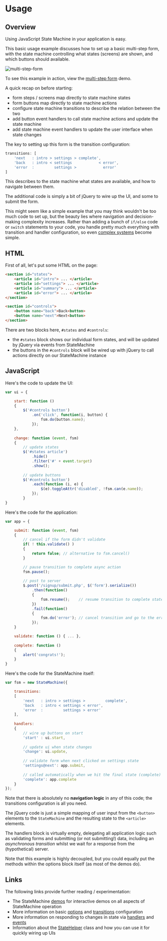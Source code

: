 # Usage

## Overview

Using JavaScript State Machine in your application is easy. 

This basic usage example discusses how to set up a basic multi-step form, with the state machine controlling what states (screens) are shown, and which buttons should available.

![multi-step-form](https://cloud.githubusercontent.com/assets/132681/20497487/4590265e-b021-11e6-95f4-44c878615c57.png)

To see this example in action, view the [multi-step form](http://statemachine.davestewart.io/html/examples/systems/sign-up.html) demo.

A quick recap on before starting:

- form steps / screens map directly to state machine states
- form buttons map directly to state machine actions
- configure state machine transitions to describe the relation between the two
- add button event handlers to call state machine actions and update the state machine
- add state machine event handlers to update the user interface when state changes

The key to setting up this form is the transition configuration:

```javascript
transitions: [
    'next   : intro > settings > complete',
    'back   : intro < settings            < error',
    'error  :         settings >            error'
]
```

This describes to the state machine what states are available, and how to navigate between them.

The additional code is simply a bit of jQuery to wire up the UI, and some to submit the form.

This might seem like a simple example that you may think wouldn't be too much code to set up, but the beauty lies where navigation and decision-making complexity increases. Rather than adding a bunch of `if/else` code or `switch` statements to your code, you handle pretty much everything with transition and handler configuration, so even [complex systems](http://statemachine.davestewart.io) become simple.

## HTML

First of all, let's put some HTML on the page: 

```html
<section id="states">
    <article id="intro"> ... </article>
    <article id="settings"> ... </article>
    <article id="summary"> ... </article>
    <article id="error"> ... </article>
</section>

<section id="controls">
    <button name="back">Back<button>
    <button name="next">Next<button>
</section>
```
    
There are two blocks here, `#states` and `#controls`: 

- the `#states` block shows our individual form states, and will be updated by jQuery via events from StateMachine
- the buttons in the `#controls` block will be wired up with jQuery to call actions directly on our StateMachine instance

## JavaScript

Here's the code to update the UI:

```javascript
var ui = {

    start: function () 
    {
        $('#controls button')
            .on('click', function(i, button) {
                fsm.do(button.name);
            });
    },
    
    change: function (event, fsm) 
    {
        // update states
        $('#states article')
            .hide()
            .filter('#' + event.target)
            .show();
    
        // update buttons
        $('#controls button')
            .each(function (i, e) {
                $(e).toggleAttr('disabled', !fsm.can(e.name));  
            });
        }
}
```

Here's the code for the application:

```javascript
var app = {

    submit: function (event, fsm) 
    {
        // cancel if the form didn't validate
        if( ! this.validate() ) 
        {
            return false; // alternative to fsm.cancel()
        }

        // pause transition to complete async action
        fsm.pause();
        
        // post to server
        $.post('/signup/submit.php', $('form').serialize())
            .then(function() 
            {
                fsm.resume();    // resume transition to complete state
            })
            .fail(function() 
            {
                fsm.do('error'); // cancel transition and go to the error state
            });
    }

    validate: function () { ... },
    
    complete: function ()
    {
        alert('congrats!');
    }
}
```

Here's the code for the StateMachine itself:

```javascript
var fsm = new StateMachine({

    transitions: 
    [
        'next   : intro > settings >         complete',
        'back   : intro < settings < error',
        'error  :         settings > error'
    ],
    
    handlers: 
    {
        // wire up buttons on start
        'start' : ui.start,
        
        // update ui when state changes
        'change': ui.update,
        
        // validate form when next clicked on settings state
        'settings@next': app.submit,
        
        // called automatically when we hit the final state (complete)
        'complete': app.complete
    }
});
```
Note that there is absolutely no **navigation logic** in any of this code; the transitions configuration is all you need.  

The jQuery code is just a simple mapping of user input from the `<button>` elements to the `StateMachine` and the resulting state to the `<article>` elements.

The handlers block is virtually empty, delegating all application logic such as validating forms and submitting (or not submitting!) data, including an *asynchronous transition* whilst we wait for a response from the (hypothetical) server.

Note that this example is highly decoupled, but you could equally put the methods within the options block itself (as most of the demos do).

## Links

The following links provide further reading / experimentation:

- The StateMachine [demos](http://statemachine.davestewart.io) for interactive demos on all aspects of StateMachine operation
- More information on basic [options](../config/options.md) and [transitions](../config/transitions.md) configuration
- More information on responding to changes in state via [handlers](../config/handlers.md) and [events](../api/events) 
- Information about the [StateHelper](http://statemachine.davestewart.io/html/setup/index.html) class and how you can use it for quickly wiring up UIs